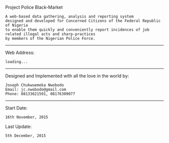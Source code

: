 Project Police Black-Market

    A web-based data gathering, analysis and reporting system
    designed and developed for Concerned Citizens of the Federal Republic of Nigeria
    to enable them quickly and conveniently report incidences of job related illegal acts and sharp-practices
    by members of the Nigerian Police Force.

----------------------------------------------------------------------------------------------------

Web Address:

    loading...

---------------------------------------------------------------------------------------------------

Designed and Implemented with all the love in the world by:

	Joseph Chukwuemeka Nwobodo
	Email: jc.nwobodo@gmail.com
	Phone: 08133621591, 08176309077

--------------------------------------------------------------------------------------------------

Start Date:

	16th November, 2015

Last Update:

    5th December, 2015